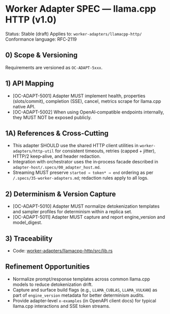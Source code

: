 # Worker Adapter SPEC — llama.cpp HTTP (v1.0)

Status: Stable (draft)
Applies to: `worker-adapters/llamacpp-http/`
Conformance language: RFC‑2119

## 0) Scope & Versioning

Requirements are versioned as `OC-ADAPT-5xxx`.

## 1) API Mapping

- [OC-ADAPT-5001] Adapter MUST implement health, properties (slots/commit), completion (SSE), cancel, metrics scrape for llama.cpp native API.
- [OC-ADAPT-5002] When using OpenAI‑compatible endpoints internally, they MUST NOT be exposed publicly.

## 1A) References & Cross-Cutting

- This adapter SHOULD use the shared HTTP client utilities in `worker-adapters/http-util` for consistent timeouts, retries (capped + jitter), HTTP/2 keep‑alive, and header redaction.
- Integration with orchestrator uses the in‑process facade described in `adapter-host/.specs/00_adapter_host.md`.
- Streaming MUST preserve `started → token* → end` ordering as per `/.specs/35-worker-adapters.md`; redaction rules apply to all logs.

## 2) Determinism & Version Capture

- [OC-ADAPT-5010] Adapter MUST normalize detokenization templates and sampler profiles for determinism within a replica set.
- [OC-ADAPT-5011] Adapter MUST capture and report engine_version and model_digest.

## 3) Traceability

- Code: [worker-adapters/llamacpp-http/src/lib.rs](../worker-adapters/llamacpp-http/src/lib.rs)

## Refinement Opportunities

- Normalize prompt/response templates across common llama.cpp models to reduce detokenization drift.
- Capture and surface build flags (e.g., `LLAMA_CUBLAS`, `LLAMA_VULKAN`) as part of `engine_version` metadata for better determinism audits.
- Provide adapter‑level `x-examples` (in OpenAPI client docs) for typical llama.cpp interactions and SSE token streams.
